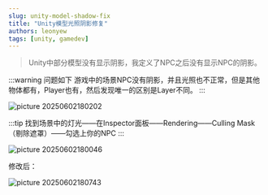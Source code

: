 ```yaml
---
slug: unity-model-shadow-fix
title: "Unity模型光照阴影修复"
authors: leonyew
tags: [unity, gamedev]
---
```


> Unity中部分模型没有显示阴影，我定义了NPC之后没有显示NPC的阴影。

<!-- truncate -->
:::warning 问题如下
游戏中的场景NPC没有阴影，并且光照也不正常，但是其他物体都有，Player也有，然后发现唯一的区别是Layer不同。
:::

![picture 20250602180202](../static/img/paste/20250602180202.png)  



:::tip
找到场景中的灯光——在Inspector面板——Rendering——Culling Mask（剔除遮罩）——勾选上你的NPC
:::

![picture 20250602180046](../static/img/paste/20250602180046.png)  

修改后：

![picture 20250602180743](../static/img/paste/20250602180743.png)  

